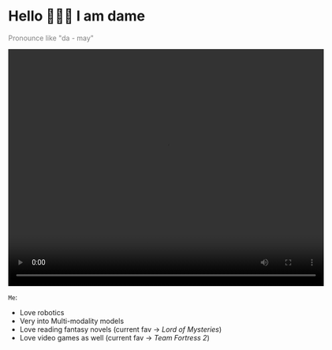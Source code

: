 # Hello 🙇🏻‍♂️ I am dame

<span style="color:grey">Pronounce like "da - may"</span>

<video width="640" height="480" controls>
  <source src="cool.mp4" type="video/mp4">
  Your browser does not support the video tag.
</video>

`Me`:
- Love robotics
- Very into Multi-modality models
- Love reading fantasy novels (current fav -> <i>Lord of Mysteries</i>)
- Love video games as well (current fav -> <i>Team Fortress 2</i>)
